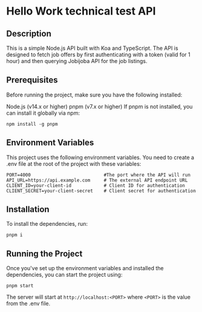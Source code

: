 # Hello Work technical test API

## Description

This is a simple Node.js API built with Koa and TypeScript. The API is designed to fetch job offers
by first authenticating with a token (valid for 1 hour) and then querying Jobijoba API for the job
listings.

## Prerequisites

Before running the project, make sure you have the following installed:

Node.js (v14.x or higher) pnpm (v7.x or higher) If pnpm is not installed, you can install it
globally via npm:

```
npm install -g pnpm
```

## Environment Variables

This project uses the following environment variables. You need to create a .env file at the root of
the project with these variables:

```
PORT=4000                           #The port where the API will run
API_URL=https://api.example.com     # The external API endpoint URL
CLIENT_ID=your-client-id            # Client ID for authentication
CLIENT_SECRET=your-client-secret    # Client secret for authentication
```

## Installation

To install the dependencies, run:

```
pnpm i
```

## Running the Project

Once you've set up the environment variables and installed the dependencies, you can start the
project using:

```
pnpm start
```

The server will start at `http://localhost:<PORT>` where `<PORT>` is the value from the .env file.
